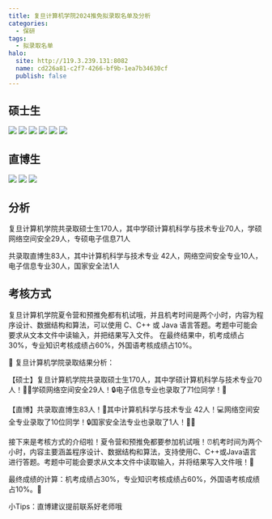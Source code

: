 ```yaml
---
title: 复旦计算机学院2024推免拟录取名单及分析
categories:
  - 保研
tags:
  - 拟录取名单
halo:
  site: http://119.3.239.131:8082
  name: cd226a81-c2f7-4266-bf9b-1ea7b34630cf
  publish: false
---
```

## 硕士生

![](https://pic.imgdb.cn/item/65506fc8c458853aef0c31ce.png)
![](https://pic.imgdb.cn/item/65506fc8c458853aef0c3251.png)
![](https://pic.imgdb.cn/item/65506fc8c458853aef0c330f.png)
![](https://pic.imgdb.cn/item/65506fc9c458853aef0c33e9.png)
![](https://pic.imgdb.cn/item/65506fc9c458853aef0c34ee.png)
![](https://pic.imgdb.cn/item/655070cac458853aef0fc037.png)

## 直博生

![](https://pic.imgdb.cn/item/65506f52c458853aef0a73d7.png)
![](https://pic.imgdb.cn/item/65506f53c458853aef0a75a0.png)
![](https://pic.imgdb.cn/item/65506f53c458853aef0a7664.png)

## 分析

复旦计算机学院共录取硕士生170人，其中学硕计算机科学与技术专业70人，学硕网络空间安全29人，专硕电子信息71人

共录取直博生83人，其中计算机科学与技术专业 42人，网络空间安全专业10人，电子信息专业30人，国家安全法1人

## 考核方式

复旦计算机学院夏令营和预推免都有机试哦，并且机考时间是两个小时，内容为程序设计、数据结构和算法，可以使用 C、C++ 或 Java 语言答题。考题中可能会要求从文本文件中读输入，并把结果写入文件。
在最终结果中，机考成绩占30%，专业知识考核成绩占60%，外国语考核成绩占10%。


🎉 复旦计算机学院录取结果分析：

【硕士】复旦计算机学院共录取硕士生170人，其中学硕计算机科学与技术专业70人！👩‍💻学硕网络空间安全29人！🔒电子信息专业也录取了71位同学！📱

【直博】共录取直博生83人！📡其中计算机科学与技术专业 42人！💻网络空间安全专业录取了10位同学！🔒国家安全法专业也录取了1人！👮‍♂️

接下来是考核方式的介绍啦！夏令营和预推免都要参加机试哦！⏰机考时间为两个小时，内容主要涵盖程序设计、数据结构和算法，支持使用C、C++或Java语言进行答题。考题中可能会要求从文本文件中读取输入，并将结果写入文件哦！📝

最终成绩的计算：机考成绩占30%，专业知识考核成绩占60%，外国语考核成绩占10%。🔑

小Tips：直博建议提前联系好老师哦